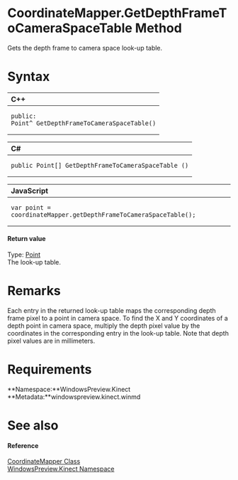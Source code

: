 CoordinateMapper.GetDepthFrameToCameraSpaceTable Method  
=======================================================  

Gets the depth frame to camera space look-up table. <span id="syntaxSection"></span>

Syntax  
======  

<table>
<colgroup>
<col width="100%" />
</colgroup>
<thead>
<tr class="header">
<th align="left">C++</th>
</tr>
</thead>
<tbody>
<tr class="odd">
<td align="left"><pre><code>public:  
Point^ GetDepthFrameToCameraSpaceTable()</code></pre></td>
</tr>
</tbody>
</table>

<table>
<colgroup>
<col width="100%" />
</colgroup>
<thead>
<tr class="header">
<th align="left">C#</th>
</tr>
</thead>
<tbody>
<tr class="odd">
<td align="left"><pre><code>public Point[] GetDepthFrameToCameraSpaceTable ()</code></pre></td>
</tr>
</tbody>
</table>

<table>
<colgroup>
<col width="100%" />
</colgroup>
<thead>
<tr class="header">
<th align="left">JavaScript</th>
</tr>
</thead>
<tbody>
<tr class="odd">
<td align="left"><pre><code>var point = coordinateMapper.getDepthFrameToCameraSpaceTable();</code></pre></td>
</tr>
</tbody>
</table>

<span id="ID4EP"></span>
#### Return value  

Type: [Point](http://msdn.microsoft.com/en-us/library/windows.foundation.point.aspx)  
The look-up table.  

<span id="remarks"></span>

Remarks  
=======  

Each entry in the returned look-up table maps the corresponding depth frame pixel to a point in camera space. To find the X and Y coordinates of a depth point in camera space, multiply the depth pixel value by the coordinates in the corresponding entry in the look-up table. Note that depth pixel values are in millimeters.  

<span id="requirements"></span>

Requirements  
============  

**Namespace:**WindowsPreview.Kinect  
**Metadata:**windowspreview.kinect.winmd  

<span id="ID4E6"></span>

See also  
========  

<span id="ID4EBB"></span>
#### Reference  

[CoordinateMapper Class](../../CoordinateMapper_Class.md)  
 [WindowsPreview.Kinect Namespace](../../../Kinect.md)  



<!--Please do not edit the data in the comment block below.-->
<!--
TOCTitle : GetDepthFrameToCameraSpaceTable Method
RLTitle : CoordinateMapper.GetDepthFrameToCameraSpaceTable Method
KeywordK : GetDepthFrameToCameraSpaceTable method
KeywordK : CoordinateMapper.GetDepthFrameToCameraSpaceTable method
KeywordF : WindowsPreview.Kinect.CoordinateMapper.GetDepthFrameToCameraSpaceTable
KeywordF : CoordinateMapper.GetDepthFrameToCameraSpaceTable
KeywordF : GetDepthFrameToCameraSpaceTable
KeywordF : WindowsPreview.Kinect.CoordinateMapper.GetDepthFrameToCameraSpaceTable
KeywordA : M:WindowsPreview.Kinect.CoordinateMapper.GetDepthFrameToCameraSpaceTable
AssetID : M:WindowsPreview.Kinect.CoordinateMapper.GetDepthFrameToCameraSpaceTable
Locale : en-us
CommunityContent : 1
APIType : Managed
APILocation : windowspreview.kinect.winmd
APIName : WindowsPreview.Kinect.CoordinateMapper.GetDepthFrameToCameraSpaceTable
TargetOS : Windows
TopicType : kbSyntax
DevLang : VB
DevLang : CSharp
DevLang : JavaScript
DevLang : C++
DocSet : K4Wv2
ProjType : K4Wv2Proj
Technology : Kinect for Windows
Product : Kinect for Windows SDK v2
productversion : 20
-->
